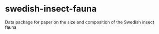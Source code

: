 # swedish-insect-fauna
Data package for paper on the size and composition of the Swedish insect fauna

